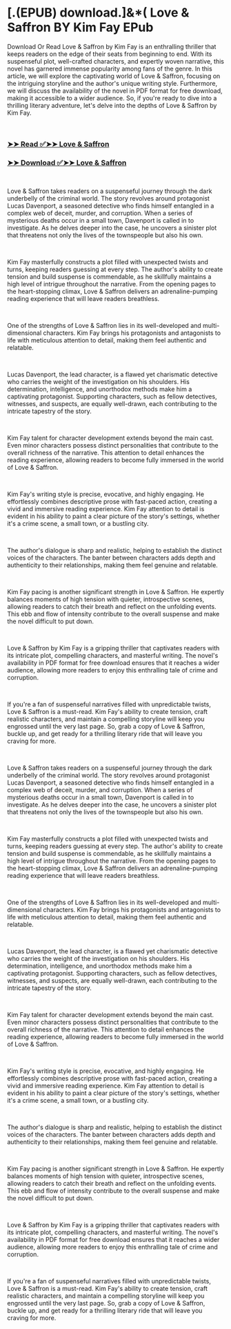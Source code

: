 # [.(EPUB) download.]&*( Love & Saffron BY Kim Fay EPub

<p>Download Or Read Love & Saffron by Kim Fay is an enthralling thriller that keeps readers on the edge of their seats from beginning to end. With its suspenseful plot, well-crafted characters, and expertly woven narrative, this novel has garnered immense popularity among fans of the genre. In this article, we will explore the captivating world of Love & Saffron, focusing on the intriguing storyline and the author's unique writing style. Furthermore, we will discuss the availability of the novel in PDF format for free download, making it accessible to a wider audience. So, if you're ready to dive into a thrilling literary adventure, let's delve into the depths of Love & Saffron by Kim Fay.</p>
<p>&nbsp;</p>

### [➤➤ Read ✅➤➤ Love & Saffron](https://pdf2worldwide.blogspot.com/id/58284121)

### [➤➤ Download ✅➤➤ Love & Saffron](https://pdf2worldwide.blogspot.com/id/58284121)

<p>&nbsp;</p>
<p>Love & Saffron takes readers on a suspenseful journey through the dark underbelly of the criminal world. The story revolves around protagonist Lucas Davenport, a seasoned detective who finds himself entangled in a complex web of deceit, murder, and corruption. When a series of mysterious deaths occur in a small town, Davenport is called in to investigate. As he delves deeper into the case, he uncovers a sinister plot that threatens not only the lives of the townspeople but also his own.</p>
<p>&nbsp;</p>
<p>Kim Fay masterfully constructs a plot filled with unexpected twists and turns, keeping readers guessing at every step. The author's ability to create tension and build suspense is commendable, as he skillfully maintains a high level of intrigue throughout the narrative. From the opening pages to the heart-stopping climax, Love & Saffron delivers an adrenaline-pumping reading experience that will leave readers breathless.</p>
<p>&nbsp;</p>
<p>One of the strengths of Love & Saffron lies in its well-developed and multi-dimensional characters. Kim Fay brings his protagonists and antagonists to life with meticulous attention to detail, making them feel authentic and relatable.</p>
<p>&nbsp;</p>
<p>Lucas Davenport, the lead character, is a flawed yet charismatic detective who carries the weight of the investigation on his shoulders. His determination, intelligence, and unorthodox methods make him a captivating protagonist. Supporting characters, such as fellow detectives, witnesses, and suspects, are equally well-drawn, each contributing to the intricate tapestry of the story.</p>
<p>&nbsp;</p>
<p>Kim Fay talent for character development extends beyond the main cast. Even minor characters possess distinct personalities that contribute to the overall richness of the narrative. This attention to detail enhances the reading experience, allowing readers to become fully immersed in the world of Love & Saffron.</p>
<p>&nbsp;</p>
<p>Kim Fay's writing style is precise, evocative, and highly engaging. He effortlessly combines descriptive prose with fast-paced action, creating a vivid and immersive reading experience. Kim Fay attention to detail is evident in his ability to paint a clear picture of the story's settings, whether it's a crime scene, a small town, or a bustling city.</p>
<p>&nbsp;</p>
<p>The author's dialogue is sharp and realistic, helping to establish the distinct voices of the characters. The banter between characters adds depth and authenticity to their relationships, making them feel genuine and relatable.</p>
<p>&nbsp;</p>
<p>Kim Fay pacing is another significant strength in Love & Saffron. He expertly balances moments of high tension with quieter, introspective scenes, allowing readers to catch their breath and reflect on the unfolding events. This ebb and flow of intensity contribute to the overall suspense and make the novel difficult to put down.</p>
<p>&nbsp;</p>
<p>Love & Saffron by Kim Fay is a gripping thriller that captivates readers with its intricate plot, compelling characters, and masterful writing. The novel's availability in PDF format for free download ensures that it reaches a wider audience, allowing more readers to enjoy this enthralling tale of crime and corruption.</p>
<p>&nbsp;</p>
<p>If you're a fan of suspenseful narratives filled with unpredictable twists, Love & Saffron is a must-read. Kim Fay's ability to create tension, craft realistic characters, and maintain a compelling storyline will keep you engrossed until the very last page. So, grab a copy of Love & Saffron, buckle up, and get ready for a thrilling literary ride that will leave you craving for more.</p>
<p>&nbsp;</p>
<p>Love & Saffron takes readers on a suspenseful journey through the dark underbelly of the criminal world. The story revolves around protagonist Lucas Davenport, a seasoned detective who finds himself entangled in a complex web of deceit, murder, and corruption. When a series of mysterious deaths occur in a small town, Davenport is called in to investigate. As he delves deeper into the case, he uncovers a sinister plot that threatens not only the lives of the townspeople but also his own.</p>
<p>&nbsp;</p>
<p>Kim Fay masterfully constructs a plot filled with unexpected twists and turns, keeping readers guessing at every step. The author's ability to create tension and build suspense is commendable, as he skillfully maintains a high level of intrigue throughout the narrative. From the opening pages to the heart-stopping climax, Love & Saffron delivers an adrenaline-pumping reading experience that will leave readers breathless.</p>
<p>&nbsp;</p>
<p>One of the strengths of Love & Saffron lies in its well-developed and multi-dimensional characters. Kim Fay brings his protagonists and antagonists to life with meticulous attention to detail, making them feel authentic and relatable.</p>
<p>&nbsp;</p>
<p>Lucas Davenport, the lead character, is a flawed yet charismatic detective who carries the weight of the investigation on his shoulders. His determination, intelligence, and unorthodox methods make him a captivating protagonist. Supporting characters, such as fellow detectives, witnesses, and suspects, are equally well-drawn, each contributing to the intricate tapestry of the story.</p>
<p>&nbsp;</p>
<p>Kim Fay talent for character development extends beyond the main cast. Even minor characters possess distinct personalities that contribute to the overall richness of the narrative. This attention to detail enhances the reading experience, allowing readers to become fully immersed in the world of Love & Saffron.</p>
<p>&nbsp;</p>
<p>Kim Fay's writing style is precise, evocative, and highly engaging. He effortlessly combines descriptive prose with fast-paced action, creating a vivid and immersive reading experience. Kim Fay attention to detail is evident in his ability to paint a clear picture of the story's settings, whether it's a crime scene, a small town, or a bustling city.</p>
<p>&nbsp;</p>
<p>The author's dialogue is sharp and realistic, helping to establish the distinct voices of the characters. The banter between characters adds depth and authenticity to their relationships, making them feel genuine and relatable.</p>
<p>&nbsp;</p>
<p>Kim Fay pacing is another significant strength in Love & Saffron. He expertly balances moments of high tension with quieter, introspective scenes, allowing readers to catch their breath and reflect on the unfolding events. This ebb and flow of intensity contribute to the overall suspense and make the novel difficult to put down.</p>
<p>&nbsp;</p>
<p>Love & Saffron by Kim Fay is a gripping thriller that captivates readers with its intricate plot, compelling characters, and masterful writing. The novel's availability in PDF format for free download ensures that it reaches a wider audience, allowing more readers to enjoy this enthralling tale of crime and corruption.</p>
<p>&nbsp;</p>
<p>If you're a fan of suspenseful narratives filled with unpredictable twists, Love & Saffron is a must-read. Kim Fay's ability to create tension, craft realistic characters, and maintain a compelling storyline will keep you engrossed until the very last page. So, grab a copy of Love & Saffron, buckle up, and get ready for a thrilling literary ride that will leave you craving for more.</p>
<p>&nbsp;</p>
